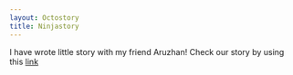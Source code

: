 ```yaml
---
layout: Octostory
title: Ninjastory
---
```

I have wrote little story with my friend Aruzhan! Check our story by using this [link](http://aibatsummerschool.github.io/story)
